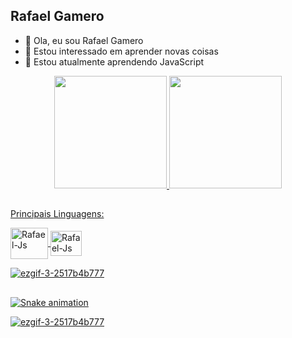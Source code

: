 ## Rafael Gamero



- 👋 Ola, eu sou Rafael Gamero
- 👀 Estou interessado em aprender novas coisas
- 🌱 Estou atualmente aprendendo JavaScript

<div align="center">
  <a href="https://github.com/rafaelgamero">
  <img height="180em" src="https://github-readme-stats.vercel.app/api?username=rafaelgamero&show_icons=true&theme=dracula&include_all_commits=true&count_private=true"/>
  <img height="180em" src="https://github-readme-stats.vercel.app/api/top-langs/?username=rafaelgamero&layout=compact&langs_count=7&theme=dracula"/>
</div>

  ##
  
Principais Linguagens:

 <div>
  <img align="center" alt="Rafael-Js" height="50" width="60" src="https://cdn.jsdelivr.net/gh/devicons/devicon/icons/python/python-original.svg" />
  <img align="center" alt="Rafael-Js" height="40" width="50" src="https://cdn.jsdelivr.net/gh/devicons/devicon/icons/javascript/javascript-original.svg" />
 </div>
  
  ![ezgif-3-2517b4b777](https://user-images.githubusercontent.com/89626514/170633487-c16e2388-944b-4f51-aa71-9b299472c31a.gif)
  
  ##
  
![Snake animation](https://github.com/rafaelgamero/rafaelgamero/blob/output/github-contribution-grid-snake.svg)
  
![ezgif-3-2517b4b777](https://user-images.githubusercontent.com/89626514/170633487-c16e2388-944b-4f51-aa71-9b299472c31a.gif)
